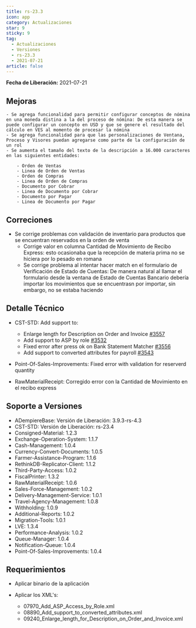 ```yaml
---
title: rs-23.3
icon: app
category: Actualizaciones
star: 9
sticky: 9
tag:
  - Actualizaciones
  - Versiones
  - rs-23.3
  - 2021-07-21
article: false
---
```


**Fecha de Liberación:** 2021-07-21

## Mejoras

    - Se agrega funcionalidad para permitir configurar conceptos de nómina en una moneda distina a la del proceso de nómina: De esta manera se puede configurar un concepto en USD y que se genere el resultado del cálculo en VES al momento de procesar la nómina
    - Se agrega funcionalidad para que las personalizaciones de Ventana, Proceso y Visores puedan agregarse como parte de la configuración de un rol
    - Se aumenta el tamaño del texto de la descripción a 16.000 caracteres en las siguientes entidades:

        - Orden de Ventas
        - Linea de Orden de Ventas
        - Orden de Compras
        - Linea de Orden de Compras
        - Documento por Cobrar
        - Linea de Documento por Cobrar
        - Documento por Pagar
        - Linea de Documento por Pagar

## Correciones

- Se corrige problemas con validación de inventario para productos que se encuentran reservados en la orden de venta
  - Corrige valor en columna Cantidad de Movimiento de Recibo Express: esto ocasionaba que la recepción de materia prima no se hiciera por lo pesado en romana
  - Se corrige problema al intentar hacer match en el formulario de Verificación de Estado de Cuentas: De manera natural al llamar el formulario desde la ventana de Estado de Cuentas Bancario debería importar los movimientos que se encuentrasn por importar, sin embargo, no se estaba haciendo

## Detalle Técnico

- CST-STD: Add support to:

  - Enlarge length for Description on Order and Invoice [#3557](https://github.com/adempiere/adempiere/pull/3557)
  - Add support to ASP by role [#3532](https://github.com/adempiere/adempiere/pull/3532)
  - Fixed error after press ok on Bank Statement Matcher [#3556](https://github.com/adempiere/adempiere/pull/3556)
  - Add support to converted attributes for payroll [#3543](https://github.com/adempiere/adempiere/pull/3543)

- Point-Of-Sales-Improvements: Fixed error with validation for reserverd quantity
- RawMaterialReceipt: Corregido error con la Cantidad de Movimiento en el recibo express

## Soporte a Versiones

- ADempiereBase: Versión de Liberación: 3.9.3-rs-4.3
- CST-STD: Versión de Liberación: rs-23.4
- Consigned-Material: 1.2.3
- Exchange-Operation-System: 1.1.7
- Cash-Management: 1.0.4
- Currency-Convert-Documents: 1.0.5
- Farmer-Assistance-Program: 1.1.6
- RethinkDB-Replicator-Client: 1.1.2
- Third-Party-Access: 1.0.2
- FiscalPrinter: 1.3.2
- RawMaterialReceipt: 1.0.6
- Sales-Force-Management: 1.0.2
- Delivery-Management-Service: 1.0.1
- Travel-Agency-Management: 1.0.8
- Withholding: 1.0.9
- Additional-Reports: 1.0.2
- Migration-Tools: 1.0.1
- LVE: 1.3.4
- Performance-Analysis: 1.0.2
- Queue-Manager: 1.0.4
- Notification-Queue: 1.0.4
- Point-Of-Sales-Improvements: 1.0.4

## Requerimientos

- Aplicar binario de la aplicación
- Aplicar los XML's:

    - 07970_Add_ASP_Access_by_Role.xml
    - 08890_Add_support_to_converted_attributes.xml
    - 09240_Enlarge_length_for_Description_on_Order_and_Invoice.xml

